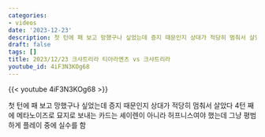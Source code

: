 ```yaml
---
categories:
- videos
date: '2023-12-23'
description: 첫 턴에 패 보고 망했구나 싶었는데 증지 때문인지 상대가 적당히 멈춰서 살았다
draft: false
tags: []
title: 2023/12/23 크샤트리라 티아라멘츠 vs 크샤트리라
youtube_id: 4iF3N3KOg68
---
```



{{< youtube 4iF3N3KOg68 >}}

첫 턴에 패 보고 망했구나 싶었는데 증지 때문인지 상대가 적당히 멈춰서 살았다
4턴 째에 메타노이즈로 묘지로 보내는 카드는 셰이렌이 아니라 허프니스여야 했는데 그냥 평범하게 플레이 중에 실수를 함